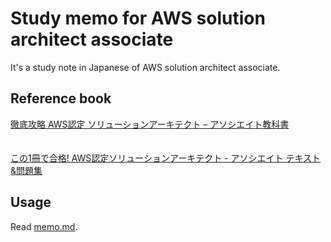 # Study memo for AWS solution architect associate

It's a study note in Japanese of AWS solution architect associate.

## Reference book

[徹底攻略 AWS認定 ソリューションアーキテクト – アソシエイト教科書](https://amzn.to/2WOqtXC)  
<br>  
[この1冊で合格! AWS認定ソリューションアーキテクト - アソシエイト テキスト&問題集](https://amzn.to/2KgA548)  

## Usage

Read [memo.md](memo.md).
